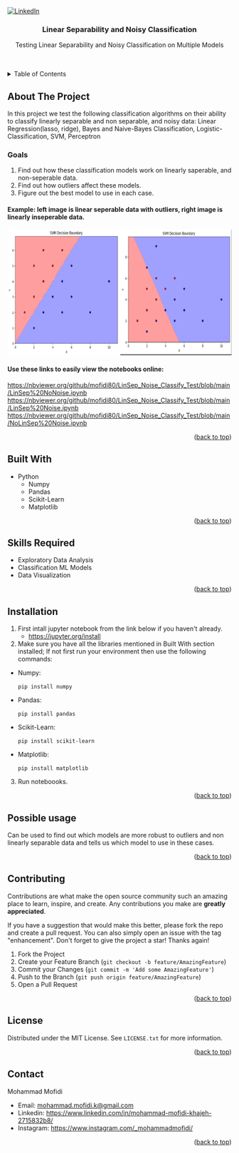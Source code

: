 <a id="readme-top"></a>


[![LinkedIn][linkedin-shield]][linkedin-url]

<h3 align="center">Linear Separability and Noisy Classification</h3>

  <p align="center">
    Testing Linear Separability and Noisy Classification on Multiple Models
    <br />
    <br />
    <br />
  </p>
</div>

<!-- TABLE OF CONTENTS -->
<details>
  <summary>Table of Contents</summary>
  <ol>
    <li>
      <a href="#about-the-project">About The Project</a>
      <ul>
        <li><a href="#built-with">Built With</a></li>
        <li><a href="#skills-required">Skills Required</a><li>
      </ul>
    <li><a href="#installation">Installation</a></li>
    <li><a href="#possible-usage">Possible Usage</a></li>
    <li><a href="#contributing">Contributing</a></li>
    <li><a href="#license">License</a></li>
    <li><a href="#contact">Contact</a></li>
  </ol>
</details>

## About The Project
In this project we test the following classification algorithms on their ability to classify linearly separable and non separable, and noisy data:
Linear Regression(lasso, ridge), Bayes and Naive-Bayes Classification, Logistic-Classification, SVM, Perceptron

### Goals
1. Find out how these classification models work on linearly saperable, and non-seperable data.
2. Find out how outliers affect these models.
3. Figure out the best model to use in each case.

#### Example: left image is linear seperable data with outliers, right image is linearly inseperable data.
![Alt text](https://github.com/mofidi80/LinSep_Noise_Classify_Test/blob/dab9b65696234ae593e2a59bee45b8629fdcf5af/blob/SVM%20comparison.png)

#### Use these links to easily view the notebooks online:
https://nbviewer.org/github/mofidi80/LinSep_Noise_Classify_Test/blob/main/LinSep%20NoNoise.ipynb
https://nbviewer.org/github/mofidi80/LinSep_Noise_Classify_Test/blob/main/LinSep%20Noise.ipynb
https://nbviewer.org/github/mofidi80/LinSep_Noise_Classify_Test/blob/main/NoLinSep%20Noise.ipynb
<p align="right">(<a href="#readme-top">back to top</a>)</p>


## Built With
* Python
   + Numpy
   + Pandas
   + Scikit-Learn
   + Matplotlib

<p align="right">(<a href="#readme-top">back to top</a>)</p>


## Skills Required
* Exploratory Data Analysis
* Classification ML Models
* Data Visualization

<p align="right">(<a href="#readme-top">back to top</a>)</p>


## Installation
1. First intall jupyter notebook from the link below if you haven't already.
   + https://jupyter.org/install
2. Make sure you have all the libraries mentioned in Built With section installed; If not first run your environment then use the following commands:
+ Numpy:
  ```console
  pip install numpy
  ```
+ Pandas:
  ```console
  pip install pandas
  ```
+ Scikit-Learn:
  ```console
  pip install scikit-learn
  ```
+ Matplotlib:
  ```console
  pip install matplotlib
  ```
3. Run noteboooks.
<p align="right">(<a href="#readme-top">back to top</a>)</p>


## Possible usage
Can be used to find out which models are more robust to outliers and non linearly separable data and tells us which model to use in these cases.

<p align="right">(<a href="#readme-top">back to top</a>)</p>



<!-- CONTRIBUTING -->
## Contributing

Contributions are what make the open source community such an amazing place to learn, inspire, and create. Any contributions you make are **greatly appreciated**.

If you have a suggestion that would make this better, please fork the repo and create a pull request. You can also simply open an issue with the tag "enhancement".
Don't forget to give the project a star! Thanks again!

1. Fork the Project
2. Create your Feature Branch (`git checkout -b feature/AmazingFeature`)
3. Commit your Changes (`git commit -m 'Add some AmazingFeature'`)
4. Push to the Branch (`git push origin feature/AmazingFeature`)
5. Open a Pull Request

<p align="right">(<a href="#readme-top">back to top</a>)</p>


<!-- LICENSE -->
## License

Distributed under the MIT License. See `LICENSE.txt` for more information.

<p align="right">(<a href="#readme-top">back to top</a>)</p>



<!-- CONTACT -->
## Contact
Mohammad Mofidi
* Email: mohammad.mofidi.k@gmail.com
* Linkedin: https://www.linkedin.com/in/mohammad-mofidi-khajeh-2715832b8/
* Instagram: https://www.instagram.com/_mohammadmofidi/


<p align="right">(<a href="#readme-top">back to top</a>)</p>



<!-- MARKDOWN LINKS & IMAGES -->
<!-- https://www.markdownguide.org/basic-syntax/#reference-style-links -->

[linkedin-shield]: https://img.shields.io/badge/-LinkedIn-black.svg?style=for-the-badge&logo=linkedin&colorB=555
[linkedin-url]: https://www.linkedin.com/in/mohammad-mofidi-khajeh-2715832b8/












  
